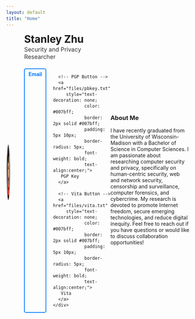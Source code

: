 ```yaml
---
layout: default
title: "Home"
---
```

<head>
  <link rel="icon" type="image/x-icon" href="favicon.ico">
</head>

<div style="display: flex; align-items: center; margin-bottom: 10px;">
  <div style="flex: 1 1 150px; text-align: center;">
    <img src="files/bs_thumbnail.png" alt="My Photo" style="max-width: 85%; height: 150px; width: 200px; border-radius: 50%; border: 2px solid #ccc;">
  </div>

  <!-- Text and Title on the right -->
  <div style="flex: 2 1 200px; padding-left: 40px; max-width: 100%;"> <!-- Reduced padding-left -->
    <h1 style="margin: 0; font-size: 28px;">Stanley Zhu</h1> <!-- Adjusted font size -->
    <p style="font-size: 16px; color: #333; margin-top: 1px; margin-bottom: 5px;">Security and Privacy Researcher</p> 
    <div style="display: flex; gap: 18px; margin-top: 22px;"> <!-- Reduced gap and margin-top -->
      <!-- Email Button -->
      <a href="mailto:xzhu3deletethis84@wisc.beforesendingedu" 
         style="text-decoration: none; 
                color: #007bff; 
                border: 2px solid #007bff; 
                padding: 5px 10px; 
                border-radius: 5px; 
                font-weight: bold;
                text-align:center;">
       Email
      </a>

      <!-- PGP Button -->
      <a href="files/pbkey.txt" 
         style="text-decoration: none; 
                color: #007bff; 
                border: 2px solid #007bff; 
                padding: 5px 10px; 
                border-radius: 5px; 
                font-weight: bold;
                text-align:center;">
       PGP Key
      </a>

      <!-- Vita Button -->
      <a href="files/vita.txt" 
         style="text-decoration: none; 
                color: #007bff; 
                border: 2px solid #007bff; 
                padding: 5px 10px; 
                border-radius: 5px; 
                font-weight: bold;
                text-align:center;">
       Vita
      </a>
    </div>
  </div>
</div>

<div style="margin-top: 30px;">
  <h3>About Me</h3>
  <p>
    I have recently graduated from the University of Wisconsin-Madison with a Bachelor of Science in Computer Sciences. I am passionate about researching computer security and privacy, specifically on human-centric security, web and network security, censorship and surveillance, computer forensics, and cybercrime. My research is devoted to promote Internet freedom, secure emerging technologies, and reduce digital inequity. Feel free to reach out if you have questions or would like to discuss collaboration opportunities!
  </p>

</div>
